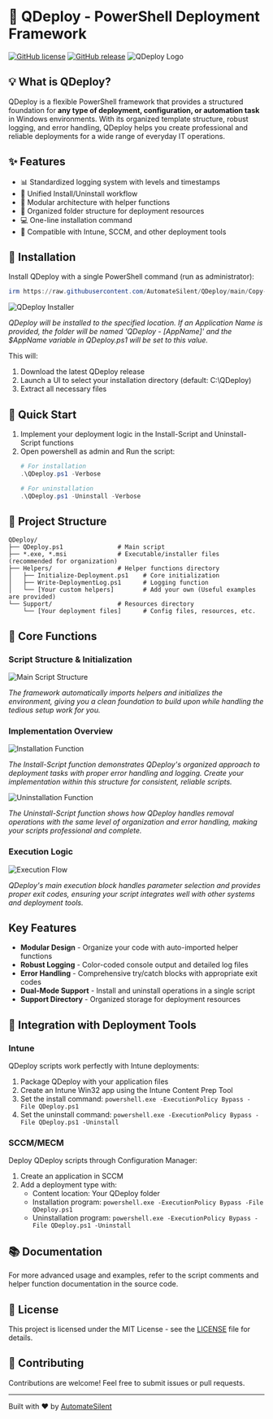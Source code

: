 # 🚀 QDeploy - PowerShell Deployment Framework
[![GitHub license](https://img.shields.io/github/license/AutomateSilent/QDeploy)](https://github.com/AutomateSilent/QDeploy/blob/main/LICENSE)
[![GitHub release](https://img.shields.io/github/v/release/AutomateSilent/QDeploy)](https://github.com/AutomateSilent/QDeploy/releases)
![QDeploy Logo](https://github.com/user-attachments/assets/9acd2078-8387-41d0-9f2e-afb75a549af0)

## 💡 What is QDeploy?

QDeploy is a flexible PowerShell framework that provides a structured foundation for **any type of deployment, configuration, or automation task** in Windows environments. With its organized template structure, robust logging, and error handling, QDeploy helps you create professional and reliable deployments for a wide range of everyday IT operations.

## ✨ Features

- 📊 Standardized logging system with levels and timestamps
- 🔄 Unified Install/Uninstall workflow
- 🧩 Modular architecture with helper functions
- 📁 Organized folder structure for deployment resources
- 💻 One-line installation command
- 🔌 Compatible with Intune, SCCM, and other deployment tools

## 🔧 Installation

Install QDeploy with a single PowerShell command (run as administrator):

```powershell
irm https://raw.githubusercontent.com/AutomateSilent/QDeploy/main/Copy-QDeploy.ps1 | iex -Verbose
```

![QDeploy Installer](https://github.com/user-attachments/assets/46111784-1688-4e5f-8c8f-cbed7a928be8)

*QDeploy will be installed to the specified location. If an Application Name is provided, the folder will be named 'QDeploy - [AppName]' and the $AppName variable in QDeploy.ps1 will be set to this value.*

This will:
1. Download the latest QDeploy release
2. Launch a UI to select your installation directory (default: C:\QDeploy)
3. Extract all necessary files

## 🚀 Quick Start

1. Implement your deployment logic in the Install-Script and Uninstall-Script functions
2. Open powershell as admin and Run the script:
   ```powershell
   # For installation
   .\QDeploy.ps1 -Verbose
   
   # For uninstallation
   .\QDeploy.ps1 -Uninstall -Verbose
   ```
   
## 📂 Project Structure

```
QDeploy/
├── QDeploy.ps1               # Main script
├── *.exe, *.msi              # Executable/installer files (recommended for organization)
├── Helpers/                  # Helper functions directory
│   ├── Initialize-Deployment.ps1    # Core initialization
│   ├── Write-DeploymentLog.ps1      # Logging function
│   └── [Your custom helpers]        # Add your own (Useful examples are provided)
└── Support/                  # Resources directory
    └── [Your deployment files]      # Config files, resources, etc.
```

## 📝 Core Functions
### Script Structure & Initialization
![Main Script Structure](https://github.com/user-attachments/assets/effc8b2c-4e5d-4636-a92e-8c2d0f63fb0e)

*The framework automatically imports helpers and initializes the environment, giving you a clean foundation to build upon while handling the tedious setup work for you.*

### Implementation Overview
![Installation Function](https://github.com/user-attachments/assets/3917a37d-6735-4215-b833-f7472a6ad96c)

*The Install-Script function demonstrates QDeploy's organized approach to deployment tasks with proper error handling and logging. Create your implementation within this structure for consistent, reliable scripts.*

![Uninstallation Function](https://github.com/user-attachments/assets/0c06a763-6bbd-4504-8745-5b52d01cb13b)

*The Uninstall-Script function shows how QDeploy handles removal operations with the same level of organization and error handling, making your scripts professional and complete.*

### Execution Logic
![Execution Flow](https://github.com/user-attachments/assets/d5483e68-16da-450a-ada4-0f7fde5f0200)

*QDeploy's main execution block handles parameter selection and provides proper exit codes, ensuring your script integrates well with other systems and deployment tools.*

## Key Features

- **Modular Design** - Organize your code with auto-imported helper functions
- **Robust Logging** - Color-coded console output and detailed log files
- **Error Handling** - Comprehensive try/catch blocks with appropriate exit codes
- **Dual-Mode Support** - Install and uninstall operations in a single script
- **Support Directory** - Organized storage for deployment resources


## 🔄 Integration with Deployment Tools

### Intune
QDeploy scripts work perfectly with Intune deployments:
1. Package QDeploy with your application files
2. Create an Intune Win32 app using the Intune Content Prep Tool
3. Set the install command: `powershell.exe -ExecutionPolicy Bypass -File QDeploy.ps1`
4. Set the uninstall command: `powershell.exe -ExecutionPolicy Bypass -File QDeploy.ps1 -Uninstall`

### SCCM/MECM
Deploy QDeploy scripts through Configuration Manager:
1. Create an application in SCCM
2. Add a deployment type with:
   - Content location: Your QDeploy folder
   - Installation program: `powershell.exe -ExecutionPolicy Bypass -File QDeploy.ps1`
   - Uninstallation program: `powershell.exe -ExecutionPolicy Bypass -File QDeploy.ps1 -Uninstall`

## 📚 Documentation

For more advanced usage and examples, refer to the script comments and helper function documentation in the source code.

## 💼 License

This project is licensed under the MIT License - see the [LICENSE](LICENSE) file for details.

## 🤝 Contributing

Contributions are welcome! Feel free to submit issues or pull requests.

---

Built with ❤️ by [AutomateSilent](https://github.com/AutomateSilent)
